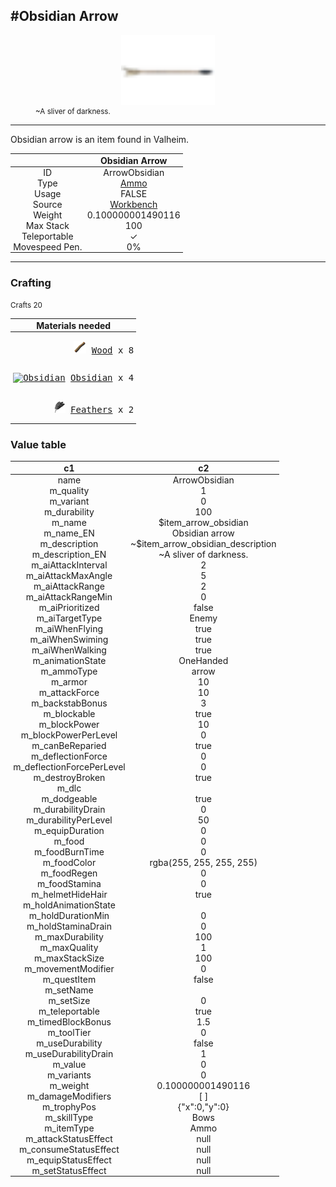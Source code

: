 <meta property="og:title" content="Obsidian Arrow - MoreValheim" /><meta property="og:type" content="website" /><meta property="og:image" content="/assets/obsidian_arrow.png" /><meta property="og:description" content="Obsidian Arrow is an item found in Valheim." /><meta name="theme-color" content="#546D78"><meta name="twitter:card" content="summary_large_image">
#Obsidian Arrow
-------------
<style>img {width:20px;}.tb {width:150px;display: block;margin-left: auto;margin-right: auto;}</style>

<style>.md-typeset table:not([class]) th:not([align]) {min-width:unset!important;}</style>
<style>td{padding:0em 0.3em!important;text-align:center!important;border-left:.05rem solid var(--md-default-fg-color--lightest)}</style>

<style>th{padding:0.1em 0.3em!important;text-align:center!important;font-weight:bold}</style>

<style>pre{text-align:right!important}</style>
<style>table tr td:first-child {border-left: 0;};</style>

<figure><img src="/assets/obsidian_arrow.png" class="tb" /><figcaption><small>~A sliver of darkness.</small></figcaption></figure>

-------------

Obsidian arrow is an item found in Valheim.

|        | Obsidian Arrow              |
| ----------- | ------------------------------------ |
| ID |ArrowObsidian
| Type | [Ammo](../../types/ammo)
| Usage | FALSE<br>
| Source | [Workbench](../../object/workbench)
| Weight | 0.100000001490116 |
| Max Stack | 100 |
| Teleportable | ✓
| Movespeed Pen. | 0%


-------------

### Crafting

<small>Crafts 20</small>

| Materials needed |
| - |
| <pre>[![Wood](/assets/wood.png)](../../item/wood) [Wood](../wood) x 8</pre> |
| <pre>[![Obsidian](/assets/obsidian.png)](../../item/obsidian) [Obsidian](../obsidian) x 4</pre> |
| <pre>[![Feathers](/assets/feathers.png)](../../item/feathers) [Feathers](../feathers) x 2</pre> |

### Value table
|c1|c2|
|----|----|
|name|ArrowObsidian|
|m_quality|1|
|m_variant|0|
|m_durability|100|
|m_name|$item_arrow_obsidian|
|m_name_EN|Obsidian arrow|
|m_description|~$item_arrow_obsidian_description|
|m_description_EN|~A sliver of darkness.|
|m_aiAttackInterval|2|
|m_aiAttackMaxAngle|5|
|m_aiAttackRange|2|
|m_aiAttackRangeMin|0|
|m_aiPrioritized|false|
|m_aiTargetType|Enemy|
|m_aiWhenFlying|true|
|m_aiWhenSwiming|true|
|m_aiWhenWalking|true|
|m_animationState|OneHanded|
|m_ammoType|arrow|
|m_armor|10|
|m_attackForce|10|
|m_backstabBonus|3|
|m_blockable|true|
|m_blockPower|10|
|m_blockPowerPerLevel|0|
|m_canBeReparied|true|
|m_deflectionForce|0|
|m_deflectionForcePerLevel|0|
|m_destroyBroken|true|
|m_dlc||
|m_dodgeable|true|
|m_durabilityDrain|0|
|m_durabilityPerLevel|50|
|m_equipDuration|0|
|m_food|0|
|m_foodBurnTime|0|
|m_foodColor|rgba(255, 255, 255, 255)|
|m_foodRegen|0|
|m_foodStamina|0|
|m_helmetHideHair|true|
|m_holdAnimationState||
|m_holdDurationMin|0|
|m_holdStaminaDrain|0|
|m_maxDurability|100|
|m_maxQuality|1|
|m_maxStackSize|100|
|m_movementModifier|0|
|m_questItem|false|
|m_setName||
|m_setSize|0|
|m_teleportable|true|
|m_timedBlockBonus|1.5|
|m_toolTier|0|
|m_useDurability|false|
|m_useDurabilityDrain|1|
|m_value|0|
|m_variants|0|
|m_weight|0.100000001490116|
|m_damageModifiers|[  ]|
|m_trophyPos|{"x":0,"y":0}|
|m_skillType|Bows|
|m_itemType|Ammo|
|m_attackStatusEffect|null|
|m_consumeStatusEffect|null|
|m_equipStatusEffect|null|
|m_setStatusEffect|null|
